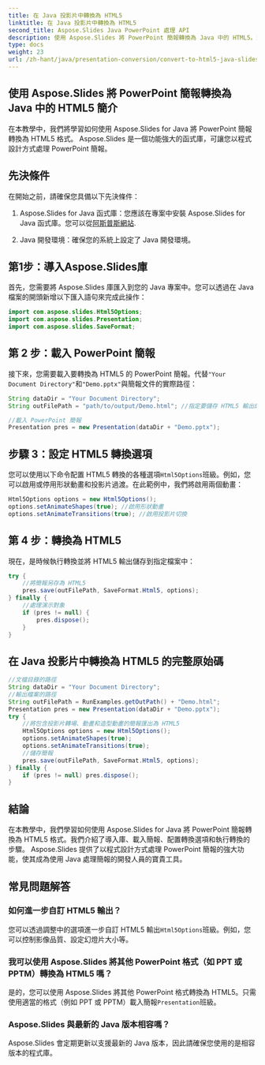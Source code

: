 ```yaml
---
title: 在 Java 投影片中轉換為 HTML5
linktitle: 在 Java 投影片中轉換為 HTML5
second_title: Aspose.Slides Java PowerPoint 處理 API
description: 使用 Aspose.Slides 將 PowerPoint 簡報轉換為 Java 中的 HTML5。透過逐步程式碼範例學習如何自動化轉換過程。
type: docs
weight: 23
url: /zh-hant/java/presentation-conversion/convert-to-html5-java-slides/
---
```


## 使用 Aspose.Slides 將 PowerPoint 簡報轉換為 Java 中的 HTML5 簡介

在本教學中，我們將學習如何使用 Aspose.Slides for Java 將 PowerPoint 簡報轉換為 HTML5 格式。 Aspose.Slides 是一個功能強大的函式庫，可讓您以程式設計方式處理 PowerPoint 簡報。

## 先決條件

在開始之前，請確保您具備以下先決條件：

1.  Aspose.Slides for Java 函式庫：您應該在專案中安裝 Aspose.Slides for Java 函式庫。您可以從[阿斯普斯網站](https://products.aspose.com/slides/java/).

2. Java 開發環境：確保您的系統上設定了 Java 開發環境。

## 第1步：導入Aspose.Slides庫

首先，您需要將 Aspose.Slides 庫匯入到您的 Java 專案中。您可以透過在 Java 檔案的開頭新增以下匯入語句來完成此操作：

```java
import com.aspose.slides.Html5Options;
import com.aspose.slides.Presentation;
import com.aspose.slides.SaveFormat;
```

## 第 2 步：載入 PowerPoint 簡報

接下來，您需要載入要轉換為 HTML5 的 PowerPoint 簡報。代替`"Your Document Directory"`和`"Demo.pptx"`與簡報文件的實際路徑：

```java
String dataDir = "Your Document Directory";
String outFilePath = "path/to/output/Demo.html"; //指定要儲存 HTML5 輸出的路徑

//載入 PowerPoint 簡報
Presentation pres = new Presentation(dataDir + "Demo.pptx");
```

## 步驟 3：設定 HTML5 轉換選項

您可以使用以下命令配置 HTML5 轉換的各種選項`Html5Options`班級。例如，您可以啟用或停用形狀動畫和投影片過渡。在此範例中，我們將啟用兩個動畫：

```java
Html5Options options = new Html5Options();
options.setAnimateShapes(true); //啟用形狀動畫
options.setAnimateTransitions(true); //啟用投影片切換
```

## 第 4 步：轉換為 HTML5

現在，是時候執行轉換並將 HTML5 輸出儲存到指定檔案中：

```java
try {
    //將簡報另存為 HTML5
    pres.save(outFilePath, SaveFormat.Html5, options);
} finally {
    //處理演示對象
    if (pres != null) {
        pres.dispose();
    }
}
```

## 在 Java 投影片中轉換為 HTML5 的完整原始碼

```java
//文檔目錄的路徑
String dataDir = "Your Document Directory";
//輸出檔案的路徑
String outFilePath = RunExamples.getOutPath() + "Demo.html";
Presentation pres = new Presentation(dataDir + "Demo.pptx");
try {
	//將包含投影片轉場、動畫和造型動畫的簡報匯出為 HTML5
	Html5Options options = new Html5Options();
	options.setAnimateShapes(true);
	options.setAnimateTransitions(true);
	//儲存簡報
	pres.save(outFilePath, SaveFormat.Html5, options);
} finally {
	if (pres != null) pres.dispose();
}
```

## 結論

在本教學中，我們學習如何使用 Aspose.Slides for Java 將 PowerPoint 簡報轉換為 HTML5 格式。我們介紹了導入庫、載入簡報、配置轉換選項和執行轉換的步驟。 Aspose.Slides 提供了以程式設計方式處理 PowerPoint 簡報的強大功能，使其成為使用 Java 處理簡報的開發人員的寶貴工具。

## 常見問題解答

### 如何進一步自訂 HTML5 輸出？

您可以透過調整中的選項進一步自訂 HTML5 輸出`Html5Options`班級。例如，您可以控制影像品質、設定幻燈片大小等。

### 我可以使用 Aspose.Slides 將其他 PowerPoint 格式（如 PPT 或 PPTM）轉換為 HTML5 嗎？

是的，您可以使用 Aspose.Slides 將其他 PowerPoint 格式轉換為 HTML5。只需使用適當的格式（例如 PPT 或 PPTM）載入簡報`Presentation`班級。

### Aspose.Slides 與最新的 Java 版本相容嗎？

Aspose.Slides 會定期更新以支援最新的 Java 版本，因此請確保您使用的是相容版本的程式庫。